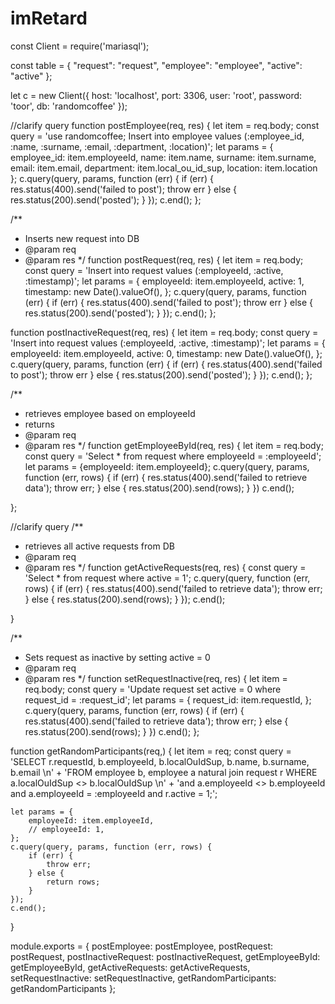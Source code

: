 # imRetard

const Client = require('mariasql');

const table = {
    "request": "request",
    "employee": "employee",
    "active": "active"
};


let c = new Client({
    host: 'localhost',
    port: 3306,
    user: 'root',
    password: 'toor',
    db: 'randomcoffee'
});

//clarify query
function postEmployee(req, res) {
    let item = req.body;
    const query = 'use randomcoffee; Insert into employee values (:employee_id, :name, :surname, :email, :department, :location)';
    let params = {
        employee_id: item.employeeId,
        name: item.name,
        surname: item.surname,
        email: item.email,
        department: item.local_ou_id_sup,
        location: item.location
    };
    c.query(query, params, function (err) {
        if (err) {
            res.status(400).send('failed to post');
            throw err
        } else {
            res.status(200).send('posted');
        }
    });
    c.end();
};

/**
 * Inserts new request into DB
 * @param req
 * @param res
 */
function postRequest(req, res) {
    let item = req.body;
    const query = 'Insert into request values (:employeeId, :active, :timestamp)';
    let params = {
        employeeId: item.employeeId,
        active: 1,
        timestamp: new Date().valueOf(),
    };
    c.query(query, params, function (err) {
        if (err) {
            res.status(400).send('failed to post');
            throw err
        } else {
            res.status(200).send('posted');
        }
    });
    c.end();
};

function postInactiveRequest(req, res) {
    let item = req.body;
    const query = 'Insert into request values (:employeeId, :active, :timestamp)';
    let params = {
        employeeId: item.employeeId,
        active: 0,
        timestamp: new Date().valueOf(),
    };
    c.query(query, params, function (err) {
        if (err) {
            res.status(400).send('failed to post');
            throw err
        } else {
            res.status(200).send('posted');
        }
    });
    c.end();
};

/**
 * retrieves employee based on employeeId
 * returns
 * @param req
 * @param res
 */
function getEmployeeById(req, res) {
    let item = req.body;
    const query = 'Select * from request where employeeId = :employeeId';
    let params = {employeeId: item.employeeId};
    c.query(query, params, function (err, rows) {
        if (err) {
            res.status(400).send('failed to retrieve data');
            throw err;
        } else {
            res.status(200).send(rows);
        }
    })
    c.end();

};

//clarify query
/**
 * retrieves all active requests from DB
 * @param req
 * @param res
 */
function getActiveRequests(req, res) {
    const query = 'Select * from request where active = 1';
    c.query(query, function (err, rows) {
        if (err) {
            res.status(400).send('failed to retrieve data');
            throw err;
        } else {
            res.status(200).send(rows);
        }
    });
    c.end();

}

/**
 * Sets request as inactive by setting active = 0
 * @param req
 * @param res
 */
function setRequestInactive(req, res) {
    let item = req.body;
    const query = 'Update request set active = 0 where request_id = :request_id';
    let params = {
        request_id: item.requestId,
    };
    c.query(query, params, function (err, rows) {
        if (err) {
            res.status(400).send('failed to retrieve data');
            throw err;
        } else {
            res.status(200).send(rows);
        }
    })
    c.end();
};

function getRandomParticipants(req,) {
    let item = req;
    const query = 'SELECT r.requestId, b.employeeId, b.localOuIdSup, b.name, b.surname, b.email \n' +
        'FROM employee b, employee a natural join request r WHERE a.localOuIdSup <> b.localOuIdSup \n' +
        'and a.employeeId <> b.employeeId and a.employeeId = :employeeId and r.active = 1;';

    let params = {
        employeeId: item.employeeId,
        // employeeId: 1,
    };
    c.query(query, params, function (err, rows) {
        if (err) {
            throw err;
        } else {
            return rows;
        }
    });
    c.end();
}



module.exports = {
    postEmployee: postEmployee,
    postRequest: postRequest,
    postInactiveRequest: postInactiveRequest,
    getEmployeeById: getEmployeeById,
    getActiveRequests: getActiveRequests,
    setRequestInactive: setRequestInactive,
    getRandomParticipants: getRandomParticipants
};

